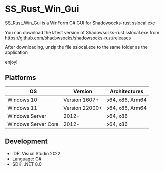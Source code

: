 # SS_Rust_Win_Gui
SS_Rust_Win_Gui is a WinForm C# GUI for Shadowsocks-rust sslocal.exe

You can download the latest version of Shadowsocks-rust sslocal.exe from https://github.com/shadowsocks/shadowsocks-rust/releases

After downloading, unzip the file sslocal.exe to the same folder as the application

enjoy!

## Platforms

OS                                    | Version                 | Architectures   
--------------------------------------|-------------------------|-----------------
Windows 10                            | Version 1607+           | x64, x86, Arm64 
Windows 11                            | Version 22000+          | x64, x86, Arm64 
Windows Server                        | 2012+                   | x64, x86        
Windows Server Core                   | 2012+                   | x64, x86        

## Development

- IDE: Visual Studio 2022
- Language: C# 
- SDK: .NET 8.0

